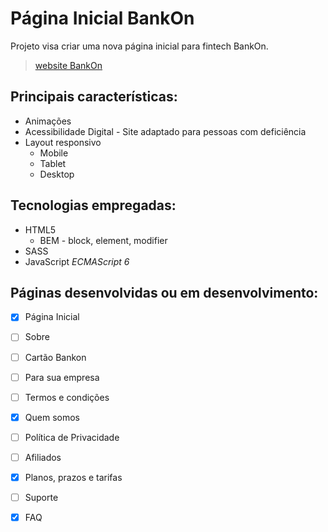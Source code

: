 # Página Inicial BankOn

Projeto visa criar uma nova página inicial para fintech BankOn.

> [website BankOn](http://www.bankon.com.br)

## Principais características:
* Animações
* Acessibilidade Digital -  Site adaptado para pessoas com deficiência
* Layout responsivo
  * Mobile
  * Tablet
  * Desktop

## Tecnologias empregadas:
* HTML5
  * BEM - block, element, modifier
* SASS 
* JavaScript *ECMAScript 6*


## Páginas desenvolvidas ou em  desenvolvimento:
- [x] Página Inicial
- [ ] Sobre
- [ ] Cartão Bankon
- [ ] Para sua empresa
- [ ] Termos e condições
- [x] Quem somos
- [ ] Política de Privacidade
- [ ] Afiliados
- [X] Planos, prazos e tarifas
- [ ] Suporte
- [x] FAQ

